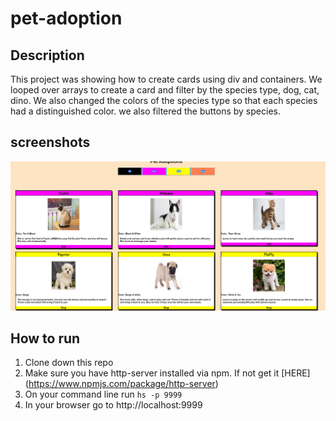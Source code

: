 # pet-adoption
## Description
 This project was showing how to create cards using div and containers. We looped over arrays to create a card and filter by the species type, dog, cat, dino.
 We also changed the colors of the species type so that each species had a distinguished color. we also filtered the buttons by species.
## screenshots
![Main Screen](./screenshot/Pet.PNG)
## How to run
1. Clone down this repo
1. Make sure you have http-server installed via npm. If not get it [HERE] (https://www.npmjs.com/package/http-server)
1. On your command line run `hs -p 9999`
1. In your browser go to http://localhost:9999
